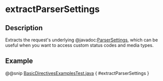 # extractParserSettings

## Description

Extracts the request's underlying @javadoc:[ParserSettings](akka.http.javadsl.settings.ParserSettings), which can be useful when you want to access custom status codes and media types.

## Example

@@snip [BasicDirectivesExamplesTest.java](../../../../../../../test/java/docs/http/javadsl/server/directives/BasicDirectivesExamplesTest.java) { #extractParserSettings }
